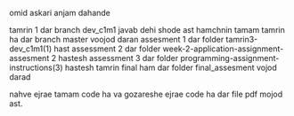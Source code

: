 omid askari 
anjam dahande
 
tamrin 1 dar branch dev_c1m1 javab dehi shode ast
hamchnin tamam tamrin ha dar branch master voojod daran
assesment 1 dar folder tamrin3-dev_c1m1(1) hast
assessment 2 dar folder week-2-application-assignment-assesment 2 hastesh
assessment 3 dar folder programming-assignment-instructions(3) hastesh
tamrin final ham dar folder final_assesment vojod darad

nahve ejrae tamam code ha va gozareshe ejrae code ha  dar file pdf mojod ast.
